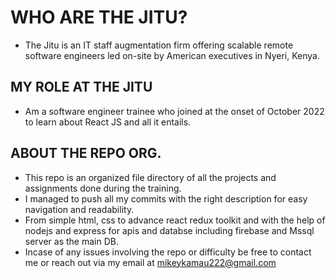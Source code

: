 # WHO ARE THE JITU?
- The Jitu is an IT staff augmentation firm offering scalable remote software engineers led on-site by American executives in Nyeri, Kenya.
## MY ROLE AT THE JITU
- Am a software engineer trainee who joined at the onset of October 2022 to learn about React JS and all it entails.
## ABOUT THE REPO ORG.
- This repo is an organized file directory of all the projects and assignments done during the training.
- I managed to push all my commits with the right description for easy navigation and readability.
- From simple html, css to advance react redux toolkit and with the help of nodejs and express for apis and databse including firebase and Mssql server as the main DB.
- Incase of any issues involving the repo or difficulty be free to contact me or reach out via my email at mikeykamau222@gmail.com

